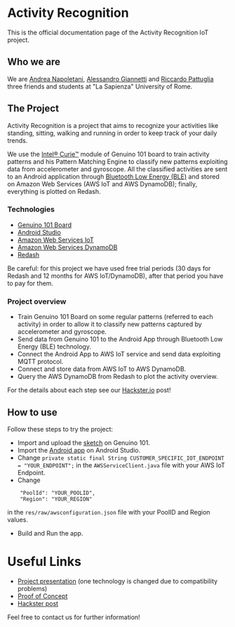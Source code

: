 # Activity Recognition
This is the official documentation page of the Activity Recognition IoT project.

## Who we are
We are [Andrea Napoletani](https://www.linkedin.com/in/andrea-napoletani-aa0b87166/), [Alessandro Giannetti](https://www.linkedin.com/in/alessandro-giannetti-2b1864b4/) and [Riccardo Pattuglia](https://www.linkedin.com/in/alessandro-giannetti-2b1864b4/) three friends and students at "La Sapienza" University of Rome.

## The Project
Activity Recognition is a project that aims to recognize your activities like standing, sitting, walking and running in order to 
keep track of your daily trends.

We use the [Intel® Curie™](https://www.intel.com/content/dam/support/us/en/documents/boardsandkits/curie/intel-curie-module-datasheet.pdf) module of Genuino 101 board to train activity patterns and his Pattern Matching Engine to classify new patterns exploiting data from accelerometer and gyroscope.
All the classified activities are sent to an Android application through [Bluetooth Low Energy (BLE)](https://en.wikipedia.org/wiki/Bluetooth_Low_Energy) and stored on Amazon Web Services (AWS IoT and AWS DynamoDB); finally, everything is plotted on Redash.

### Technologies
* [Genuino 101 Board](https://store.arduino.cc/genuino-101)
* [Android Studio](https://developer.android.com/studio)
* [Amazon Web Services IoT](https://aws.amazon.com/iot/?nc1=f_ls)
* [Amazon Web Services DynamoDB](https://aws.amazon.com/dynamodb/?nc1=f_ls)
* [Redash](https://redash.io/)

Be careful: for this project we have used free trial periods (30 days for Redash and 12 months for AWS IoT/DynamoDB), after that period you have to pay for them. 

### Project overview
* Train Genuino 101 Board on some regular patterns (referred to each activity) in order to allow it to classify new patterns captured by accelerometer and gyroscope.
* Send data from Genuino 101 to the Android App through Bluetooth Low Energy (BLE) technology.
* Connect the Android App to AWS IoT service and send data exploiting MQTT protocol.
* Connect and store data from AWS IoT to AWS DynamoDB.
* Query the AWS DynamoDB from Redash to plot the activity overview.

For the details about each step see our [Hackster.io](https://www.hackster.io/andreanapoletani/activity-recognition-using-genuino-101-and-aws-iot-fbeea2) post!

## How to use
Follow these steps to try the project:
* Import and upload the [sketch](https://github.com/riccardo97p/IoT_ActivityRecognition/tree/master/IoT_Arduino) on Genuino 101.
* Import the [Android app](https://github.com/riccardo97p/BLE_to_DynamoDB.git) on Android Studio.
* Change ```private static final String CUSTOMER_SPECIFIC_IOT_ENDPOINT = "YOUR_ENDPOINT";``` in the `AWSServiceClient.java` file with your AWS IoT Endpoint.
* Change
```  
    "PoolId": "YOUR_POOLID",
    "Region": "YOUR_REGION"
```
in the `res/raw/awsconfiguration.json` file with your PoolID and Region values.
* Build and Run the app.

# Useful Links
* [Project presentation](https://www.slideshare.net/AndreaNapoletani/activity-recognition-137479240) (one technology is changed due to compatibility problems)
* [Proof of Concept](link)
* [Hackster post](https://www.hackster.io/andreanapoletani/activity-recognition-using-genuino-101-and-aws-iot-fbeea2)

Feel free to contact us for further information!
